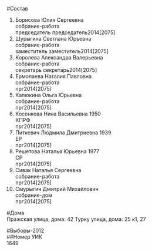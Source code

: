#Состав  
1. Борисова Юлия Сергеевна  
    собрание-работа  
    председатель председатель2014[2075]  
2. Шурыгина Светлана Юрьевна  
    собрание-работа  
    заместитель заместитель2014[2075]  
3. Королева Александра Валерьевна  
    собрание-работа  
    секретарь секретарь2014[2075]  
4. Ермолаева Наталия Павловна  
    собрание-работа  
    прг2014[2075]  
5. Калюкина Ольга Юрьевна  
    собрание-работа  
    прг2014[2075]  
6. Косенкова Нина Васильевна 1950  
    КПРФ  
    прг2014[2075]  
7. Питкевич Людмила Дмитриевна 1939  
    ЕР  
    прг2014[2075]  
8. Решетова Наталья Юрьевна 1977  
    СР  
    прг2014[2075]  
9. Сивак Наталья Сергеевна  
    собрание-работа  
    прг2014[2075]  
10. Смурыгин Дмитрий Михайлович  
    собрание-дом  
    прг2014[2075]  
  
#Дома  
Пражская улица, дома: 42 Турку улица, дома: 25 к1, 27  
  
#Выборы-2012  
##Номер УИК  
1649  
